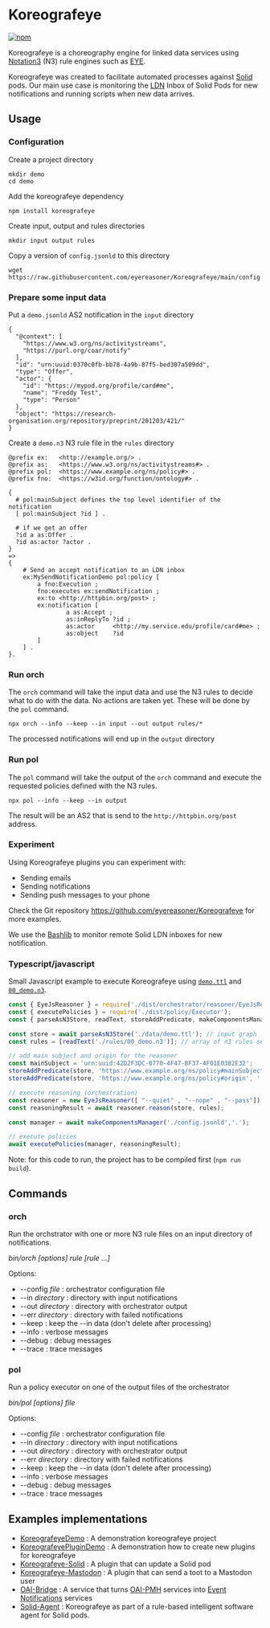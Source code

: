 # Koreografeye

[![npm](https://img.shields.io/npm/v/koreografeye)](https://www.npmjs.com/package/koreografeye)

Koreografeye is a choreography engine for linked data services using
[Notation3](https://w3c.github.io/N3/spec/) (N3) rule engines such 
as [EYE](https://github.com/eyereasoner/eye). 

Koreografeye was created to facilitate automated processes against [Solid](https://solidproject.org/TR/protocol) pods. Our main use case is monitoring the [LDN](https://www.w3.org/TR/ldn/) Inbox of Solid Pods for new notifications and running scripts when new data arrives.

## Usage

### Configuration

Create a project directory

```
mkdir demo
cd demo
```

Add the koreografeye dependency

```
npm install koreografeye
```

Create input, output and rules directories

```
mkdir input output rules
```

Copy a version of `config.jsonld` to this directory

```
wget https://raw.githubusercontent.com/eyereasoner/Koreografeye/main/config.jsonld
```

### Prepare some input data

Put a `demo.jsonld` AS2 notification in the `input` directory

```
{
  "@context": [
    "https://www.w3.org/ns/activitystreams",
    "https://purl.org/coar/notify"
  ],
  "id": "urn:uuid:0370c0fb-bb78-4a9b-87f5-bed307a509dd",
  "type": "Offer",
  "actor": {
    "id": "https://mypod.org/profile/card#me",
    "name": "Freddy Test",
    "type": "Person"
  },
  "object": "https://research-organisation.org/repository/preprint/201203/421/"
}
```

Create a `demo.n3` N3 rule file in the `rules` directory

```
@prefix ex:   <http://example.org/> .
@prefix as:   <https://www.w3.org/ns/activitystreams#> .
@prefix pol:  <https://www.example.org/ns/policy#> .
@prefix fno:  <https://w3id.org/function/ontology#> .

{
  # pol:mainSubject defines the top level identifier of the notification
  [ pol:mainSubject ?id ] .
 
  # if we get an offer 
  ?id a as:Offer .
  ?id as:actor ?actor .
}
=>
{
    # Send an accept notification to an LDN inbox
    ex:MySendNotificationDemo pol:policy [
        a fno:Execution ;
        fno:executes ex:sendNotification ;
        ex:to <http://httpbin.org/post> ;
        ex:notification [
                a as:Accept ;
                as:inReplyTo ?id ;
                as:actor     <http://my.service.edu/profile/card#me> ;
                as:object    ?id
        ]
    ] .
}.
```

### Run orch

The `orch` command will take the input data and use the N3 rules to decide what to do with the data. No actions are taken yet. These will be done by the `pol` command.

```
npx orch --info --keep --in input --out output rules/*
```

The processed notifications will end up in the `output` directory

### Run pol

The `pol` command will take the output of the `orch` command and execute the requested
policies defined with the N3 rules.

```
npx pol --info --keep --in output
```

The result will be an AS2 that is send to the `http://httpbin.org/post` address.

### Experiment

Using Koreografeye plugins you can experiment with:

- Sending emails
- Sending notifications
- Sending push messages to your phone

Check the Git repository https://github.com/eyereasoner/Koreografeye for more examples.

We use the [Bashlib](https://solidlabresearch.github.io/Bashlib/) to monitor remote Solid LDN inboxes for new notification.

### Typescript/javascript

Small Javascript example to execute Koreografeye using [`demo.ttl`](./data/demo.ttl) and [`00_demo.n3`](./rules/00_demo.n3).

```javascript
const { EyeJsReasoner } = require('./dist/orchestrator/reasoner/EyeJsReasoner')
const { executePolicies } = require('./dist/policy/Executor');
const { parseAsN3Store, readText, storeAddPredicate, makeComponentsManager } = require('./dist/util');

const store = await parseAsN3Store('./data/demo.ttl'); // input graph
const rules = [readText('./rules/00_demo.n3')]; // array of n3 rules serialized as string

// add main subject and origin for the reasoner
const mainSubject = 'urn:uuid:42D2F3DC-0770-4F47-BF37-4F01E0382E32';
storeAddPredicate(store, 'https://www.example.org/ns/policy#mainSubject', mainSubject);
storeAddPredicate(store, 'https://www.example.org/ns/policy#origin', './data/demo.ttl');

// execute reasoning (orchestration)
const reasoner = new EyeJsReasoner([ "--quiet" , "--nope" , "--pass"])
const reasoningResult = await reasoner.reason(store, rules);

const manager = await makeComponentsManager('./config.jsonld','.');

// execute policies
await executePolicies(manager, reasoningResult);
```

Note: for this code to run, the project has to be compiled first (`npm run build`).

## Commands

### orch

Run the orchstrator with one or more N3 rule files on an input directory
of notifications.

*bin/orch [options] rule [rule ...]*

Options:

- --config *file* : orchestrator configuration file
- --in *directory* : directory with input notifications
- --out *directory* : directory with orchestrator output
- --err *directory* : directory with failed notifications
- --keep : keep the --in data (don't delete after processing)
- --info : verbose messages
- --debug : debug messages
- --trace : trace messages

### pol

Run a policy executor on one of the output files of the orchestrator

*bin/pol [options] file*

Options:

- --config *file* : orchestrator configuration file
- --in *directory* : directory with input notifications
- --out *directory* : directory with orchestrator output
- --err *directory* : directory with failed notifications
- --keep : keep the --in data (don't delete after processing)
- --info : verbose messages
- --debug : debug messages
- --trace : trace messages

## Examples implementations

- [KoreografeyeDemo](https://github.com/eyereasoner/KoreografeyeDemo) : A demonstration koreografeye project
- [KoreografeyePluginDemo](https://github.com/eyereasoner/KoreografeyePluginDemo) : A demonstration how to create new plugins for koreografeye
- [Koreografeye-Solid](https://github.com/eyereasoner/Koreografeye-Solid) : A plugin that can update a Solid pod
- [Koreografeye-Mastodon](https://github.com/eyereasoner/Koreografeye-Mastodon) : A plugin that can send a toot to a Mastodon user
- [OAI-Bridge](https://github.com/MellonScholarlyCommunication/OAI-Bridge) : A service that turns [OAI-PMH](https://www.openarchives.org/pmh/) services into [Event Notifications](https://www.eventnotifications.net) services
- [Solid-Agent](https://github.com/woutslabbinck/Solid-Agent) : Koreografeye as part of a rule-based intelligent software agent for Solid pods.
